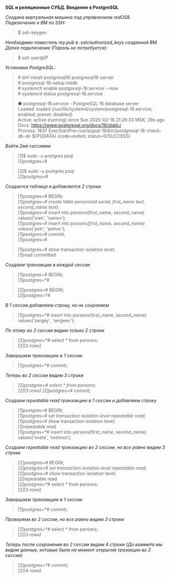 **SQL и реляционные СУБД. Введение в PostgreSQL**  

*Создана виртуальная машина под управлением redOS8.*  
*Подключение к ВМ по SSH:*  
> $ ssh-keygen  
  
*Необходимо поместить rey.pub в .ssh/authorized_keys созданной ВМ.*  
*Далее подключение (Пароль не потребуется):*  
> $ ssh user@IP  
  
  
*Установка PostgreSQL:*  
> \# dnf install postgresql16 postgresql16-server  
> \# postgresql-16-setup initdb  
> \# systemctl enable postgresql-16.service --now  
> \# systemctl status postgresql-16.service  
>  
> ● postgresql-16.service - PostgreSQL 16 database server  
>     Loaded: loaded (/usr/lib/systemd/system/postgresql-16.service; enabled; preset: disabled)  
>     Active: active (running) since Sun 2025-02-16 21:26:33 MSK; 28s ago  
>       Docs: https://www.postgresql.org/docs/16/static/  
>    Process: 1837 ExecStartPre=/usr/pgsql-16/bin/postgresql-16-check-db-dir ${PGDATA} (code=exited, status=0/SUCCESS)  
>  
  
*Войти 2мя сессиями*  
> [1]$ sudo -u postgres psql  
> [1]postgres=#  
>  
> [2]$ sudo -u postgres psql  
> [2]postgres=#  
  
*Создается таблица и добавляется 2 строки*  
> [1]postgres=# BEGIN;  
> [1]postgres=*# create table persons(id serial, first_name text, second_name text);  
> [1]postgres=*# insert into persons(first_name, second_name) values('ivan', 'ivanov');  
> [1]postgres=*# insert into persons(first_name, second_name) values('petr', 'petrov');  
> [1]postgres=*# commit;  
> [1]postgres=#  
>  
> [1]postgres=# show transaction isolation level;  
> [1]read committed  
  
*Создаем транзакции в каждой сессии*  
> [1]postgres=# BEGIN;  
> [1]postgres=*#  
>  
> [2]postgres=# BEGIN;  
> [2]postgres=*#  
  
*В 1 сессии добавляем строку, но не сохраняем*  
> [1]postgres=*# insert into persons(first_name, second_name) values('sergey', 'sergeev');  
  
*По этому ао 2 сессии видим только 2 строки*  
> [2]postgres=*# select * from persons;  
> [2](2 rows)
  
*Завершаем транзакцию в 1 сессии*  
> [1]postgres=*# commit;  
  
*Теперь во 2 сессии видим 3 строки*  
> [2]postgres=*# select * from persons;  
> [2](3 rows)
> [2]postgres=*# commit;  

*Создаем repeatable read транзакцию в 1 сессии и добавляем строку*  
> [1]postgres=# BEGIN;  
> [1]postgres=*# set transaction isolation level repeatable read;  
> [1]postgres=*# show transaction isolation level;  
> [1]repeatable read  
> [1]postgres=*# insert into persons(first_name, second_name) values('sveta', 'svetova');  
  
*Создаем repeatable read транзакцию во 2 сессии, но все равно видим 3 строки*  
> [2]postgres=# BEGIN;  
> [2]postgres=*# set transaction isolation level repeatable read;  
> [2]postgres=*# show transaction isolation level;  
> [2]repeatable read  
> [2]postgres=*# select * from persons;  
> [2](3 rows)  
  
*Завершаем транзакцию в 1 сессии*  
> [1]postgres=*# commit;  
  
*Проверяем во 2 сессии, но все равно видим 3 строки*  
> [2]postgres=*# select * from persons;  
> [2](3 rows)
  
*Теперь после сохранения во 2 сессии видим 4 строки (До коммита мы видим данные, которые были на момент открытия тразакции во 2 сессии)*  
> [2]postgres=*# commit;  
> [2](4 rows)
  

